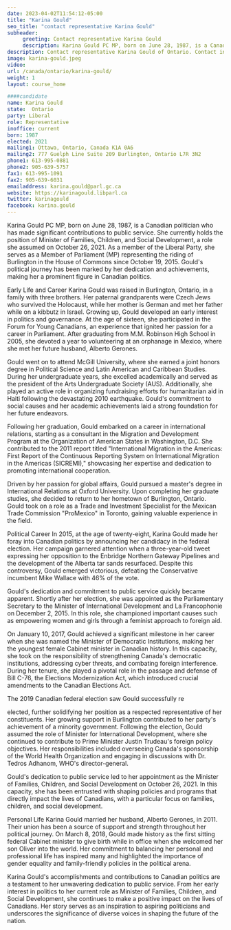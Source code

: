 ```yaml
---
date: 2023-04-02T11:54:12-05:00
title: "Karina Gould"
seo_title: "contact representative Karina Gould"
subheader:
     greeting: Contact representative Karina Gould
     description: Karina Gould PC MP, born on June 28, 1987, is a Canadian politician who has made significant contributions to public service.
description: Contact representative Karina Gould of Ontario. Contact information for Karina Gould includes email address, phone number, and mailing address.
image: karina-gould.jpeg
video:
url: /canada/ontario/karina-gould/
weight: 1
layout: course_home

####candidate
name: Karina Gould
state:	Ontario
party: Liberal
role: Representative
inoffice: current
born: 1987
elected: 2021
mailing1: Ottawa, Ontario, Canada K1A 0A6
mailing2: 777 Guelph Line Suite 209 Burlington, Ontario L7R 3N2
phone1: 613-995-0881
phone2: 905-639-5757
fax1: 613-995-1091
fax2: 905-639-6031
emailaddress: karina.gould@parl.gc.ca
website: https://karinagould.libparl.ca
twitter: karinagould
facebook: karina.gould
---
```


Karina Gould PC MP, born on June 28, 1987, is a Canadian politician who has made significant contributions to public service. She currently holds the position of Minister of Families, Children, and Social Development, a role she assumed on October 26, 2021. As a member of the Liberal Party, she serves as a Member of Parliament (MP) representing the riding of Burlington in the House of Commons since October 19, 2015. Gould's political journey has been marked by her dedication and achievements, making her a prominent figure in Canadian politics.

Early Life and Career
Karina Gould was raised in Burlington, Ontario, in a family with three brothers. Her paternal grandparents were Czech Jews who survived the Holocaust, while her mother is German and met her father while on a kibbutz in Israel. Growing up, Gould developed an early interest in politics and governance. At the age of sixteen, she participated in the Forum for Young Canadians, an experience that ignited her passion for a career in Parliament. After graduating from M.M. Robinson High School in 2005, she devoted a year to volunteering at an orphanage in Mexico, where she met her future husband, Alberto Gerones.

Gould went on to attend McGill University, where she earned a joint honors degree in Political Science and Latin American and Caribbean Studies. During her undergraduate years, she excelled academically and served as the president of the Arts Undergraduate Society (AUS). Additionally, she played an active role in organizing fundraising efforts for humanitarian aid in Haiti following the devastating 2010 earthquake. Gould's commitment to social causes and her academic achievements laid a strong foundation for her future endeavors.

Following her graduation, Gould embarked on a career in international relations, starting as a consultant in the Migration and Development Program at the Organization of American States in Washington, D.C. She contributed to the 2011 report titled "International Migration in the Americas: First Report of the Continuous Reporting System on International Migration in the Americas (SICREMI)," showcasing her expertise and dedication to promoting international cooperation.

Driven by her passion for global affairs, Gould pursued a master's degree in International Relations at Oxford University. Upon completing her graduate studies, she decided to return to her hometown of Burlington, Ontario. Gould took on a role as a Trade and Investment Specialist for the Mexican Trade Commission "ProMexico" in Toronto, gaining valuable experience in the field.

Political Career
In 2015, at the age of twenty-eight, Karina Gould made her foray into Canadian politics by announcing her candidacy in the federal election. Her campaign garnered attention when a three-year-old tweet expressing her opposition to the Enbridge Northern Gateway Pipelines and the development of the Alberta tar sands resurfaced. Despite this controversy, Gould emerged victorious, defeating the Conservative incumbent Mike Wallace with 46% of the vote.

Gould's dedication and commitment to public service quickly became apparent. Shortly after her election, she was appointed as the Parliamentary Secretary to the Minister of International Development and La Francophonie on December 2, 2015. In this role, she championed important causes such as empowering women and girls through a feminist approach to foreign aid.

On January 10, 2017, Gould achieved a significant milestone in her career when she was named the Minister of Democratic Institutions, making her the youngest female Cabinet minister in Canadian history. In this capacity, she took on the responsibility of strengthening Canada's democratic institutions, addressing cyber threats, and combating foreign interference. During her tenure, she played a pivotal role in the passage and defense of Bill C-76, the Elections Modernization Act, which introduced crucial amendments to the Canadian Elections Act.

The 2019 Canadian federal election saw Gould successfully re

elected, further solidifying her position as a respected representative of her constituents. Her growing support in Burlington contributed to her party's achievement of a minority government. Following the election, Gould assumed the role of Minister for International Development, where she continued to contribute to Prime Minister Justin Trudeau's foreign policy objectives. Her responsibilities included overseeing Canada's sponsorship of the World Health Organization and engaging in discussions with Dr. Tedros Adhanom, WHO's director-general.

Gould's dedication to public service led to her appointment as the Minister of Families, Children, and Social Development on October 26, 2021. In this capacity, she has been entrusted with shaping policies and programs that directly impact the lives of Canadians, with a particular focus on families, children, and social development.

Personal Life
Karina Gould married her husband, Alberto Gerones, in 2011. Their union has been a source of support and strength throughout her political journey. On March 8, 2018, Gould made history as the first sitting federal Cabinet minister to give birth while in office when she welcomed her son Oliver into the world. Her commitment to balancing her personal and professional life has inspired many and highlighted the importance of gender equality and family-friendly policies in the political arena.

Karina Gould's accomplishments and contributions to Canadian politics are a testament to her unwavering dedication to public service. From her early interest in politics to her current role as Minister of Families, Children, and Social Development, she continues to make a positive impact on the lives of Canadians. Her story serves as an inspiration to aspiring politicians and underscores the significance of diverse voices in shaping the future of the nation.
